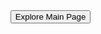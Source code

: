 <html lang="en">
<head>
  <meta charset="UTF-8">
  <meta name="viewport" content="width=device-width, initial-scale=1.0">
  <title>Your GitHub Pages Site</title>
  <style>
    body {
      margin: 0;
      padding: 0;
      background-image: url('https://github.com/Spokera/Spokera.github.io/assets/145135579/9b09c7a1-76ed-46c0-9d38-864be57a2d3e');
      background-size: cover;
      color: white;
      height: 100vh;
      display: flex;
      flex-direction: column;
      justify-content: center;
      align-items: center;
      font-family: 'Arial', sans-serif;
      text-align: center;
    }

    button {
      background-color: #000; /* Black background color */
      color: white;
      padding: 12px 20px;
      font-size: 18px;
      border: none;
      cursor: pointer;
      border-radius: 10px; /* Rounded corners */
      transition: background-color 0.3s ease; /* Smooth transition */
    }

    button:hover {
      background-color: #333; /* Slightly lighter black background on hover */
    }
  </style>
</head>
<body>
  <div style="padding: 20px;">
    <!-- Image removed -->
  </div>
  
  <button onclick="redirectToPage()">Explore Main Page</button>

  <script>
    function redirectToPage() {
      window.location.href = "main";
    }
  </script>
</body>
</html>
